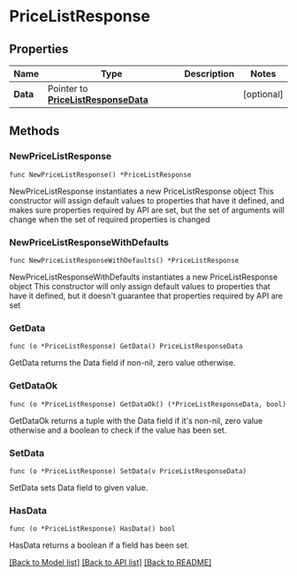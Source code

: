 # PriceListResponse

## Properties

Name | Type | Description | Notes
------------ | ------------- | ------------- | -------------
**Data** | Pointer to [**PriceListResponseData**](PriceListResponseData.md) |  | [optional] 

## Methods

### NewPriceListResponse

`func NewPriceListResponse() *PriceListResponse`

NewPriceListResponse instantiates a new PriceListResponse object
This constructor will assign default values to properties that have it defined,
and makes sure properties required by API are set, but the set of arguments
will change when the set of required properties is changed

### NewPriceListResponseWithDefaults

`func NewPriceListResponseWithDefaults() *PriceListResponse`

NewPriceListResponseWithDefaults instantiates a new PriceListResponse object
This constructor will only assign default values to properties that have it defined,
but it doesn't guarantee that properties required by API are set

### GetData

`func (o *PriceListResponse) GetData() PriceListResponseData`

GetData returns the Data field if non-nil, zero value otherwise.

### GetDataOk

`func (o *PriceListResponse) GetDataOk() (*PriceListResponseData, bool)`

GetDataOk returns a tuple with the Data field if it's non-nil, zero value otherwise
and a boolean to check if the value has been set.

### SetData

`func (o *PriceListResponse) SetData(v PriceListResponseData)`

SetData sets Data field to given value.

### HasData

`func (o *PriceListResponse) HasData() bool`

HasData returns a boolean if a field has been set.


[[Back to Model list]](../README.md#documentation-for-models) [[Back to API list]](../README.md#documentation-for-api-endpoints) [[Back to README]](../README.md)


